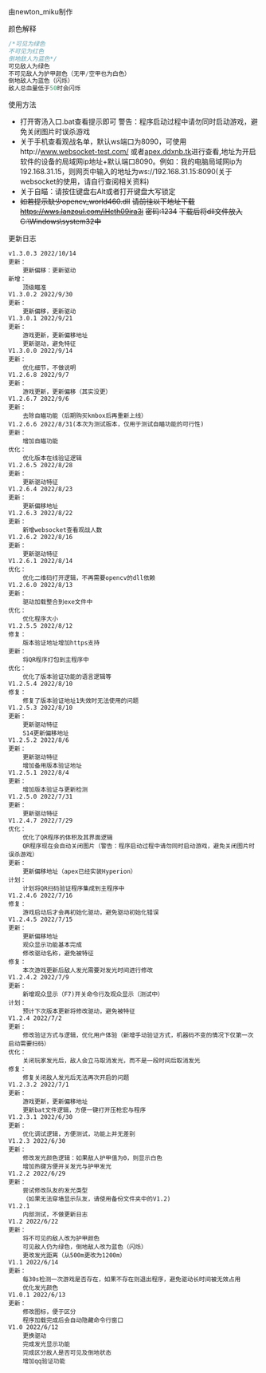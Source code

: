 由newton_miku制作

颜色解释

```c++
/*可见为绿色
不可见为红色
倒地敌人为蓝色*/
可见敌人为绿色
不可见敌人为护甲颜色（无甲/空甲也为白色）
倒地敌人为蓝色（闪烁）
敌人总血量低于50时会闪烁
```

使用方法

- 打开寄汤入口.bat查看提示即可
  警告：程序启动过程中请勿同时启动游戏，避免关闭图片时误杀游戏
- 关于手机查看观战名单，默认ws端口为8090，可使用http://www.websocket-test.com/ 或者[apex.ddxnb.tk](https://apex.ddxnb.tk)进行查看,地址为开启软件的设备的局域网ip地址+默认端口8090。例如：我的电脑局域网ip为192.168.31.15，则网页中输入的地址为ws://192.168.31.15:8090(关于websocket的使用，请自行查阅相关资料)
- 关于自瞄：请按住键盘右Alt或者打开键盘大写锁定
- ~~如若提示缺少opencv_world460.dll~~
  ~~请前往以下地址下载~~
  ~~https://wws.lanzoul.com/iHcth09ira3i~~
  ~~密码:1234~~
  ~~下载后将dll文件放入C:\Windows\system32中~~

更新日志

```
v1.3.0.3 2022/10/14
更新：
	更新偏移：更新驱动
新增：
	顶级瞄准
V1.3.0.2 2022/9/30
更新：
	更新偏移，更新驱动
V1.3.0.1 2022/9/21
更新：
	游戏更新，更新偏移地址
	更新驱动，避免特征
V1.3.0.0 2022/9/14
更新：
	优化细节，不做说明
V1.2.6.8 2022/9/7
更新：
	游戏更新，更新偏移（其实没更）
V1.2.6.7 2022/9/6
更新：
	去除自瞄功能（后期购买kmbox后再重新上线）
V1.2.6.6 2022/8/31(本次为测试版本，仅用于测试自瞄功能的可行性)
更新：
	增加自瞄功能
优化：
	优化版本在线验证逻辑
V1.2.6.5 2022/8/28
更新：
	更新驱动特征
V1.2.6.4 2022/8/23
更新：
	更新偏移地址
V1.2.6.3 2022/8/22
更新：
	新增websocket查看观战人数
V1.2.6.2 2022/8/16
更新：
	更新驱动特征
V1.2.6.1 2022/8/14
优化：
	优化二维码打开逻辑，不再需要opencv的dll依赖
V1.2.6.0 2022/8/13
更新：
	驱动加载整合到exe文件中
优化：
	优化程序大小
V1.2.5.5 2022/8/12
修复：
	版本验证地址增加https支持
更新：
	将QR程序打包到主程序中
优化：
	优化了版本验证功能的语言逻辑等
V1.2.5.4 2022/8/10
修复：
	修复了版本验证地址1失效时无法使用的问题
V1.2.5.3 2022/8/10
更新：
	更新驱动特征
	S14更新偏移地址
V1.2.5.2 2022/8/6
更新：
	更新驱动特征
	增加备用版本验证地址
V1.2.5.1 2022/8/4
更新：
	增加版本验证与更新检测
V1.2.5.0 2022/7/31
更新：
	更新驱动特征
V1.2.4.7 2022/7/29
优化：
	优化了QR程序的体积及其界面逻辑
	QR程序现在会自动关闭图片（警告：程序启动过程中请勿同时启动游戏，避免关闭图片时误杀游戏）
更新：
	更新偏移地址（apex已经实装Hyperion）
计划：
	计划将QR扫码验证程序集成到主程序中
V1.2.4.6 2022/7/16
修复：
	游戏启动后才会再初始化驱动，避免驱动初始化错误
V1.2.4.5 2022/7/15
更新：
	更新偏移地址
	观众显示功能基本完成
	修改驱动名称，避免被特征
修复：
	本次游戏更新后敌人发光需要对发光时间进行修改
V1.2.4.2 2022/7/9
更新：
	新增观众显示（F7)开关命令行及观众显示（测试中）
计划：
	预计下次版本更新将修改驱动，避免被特征
V1.2.4 2022/7/2
更新：
	修改验证方式与逻辑，优化用户体验（新增手动验证方式，机器码不变的情况下仅第一次启动需要扫码）
优化：
	关闭玩家发光后，敌人会立马取消发光，而不是一段时间后取消发光
修复：
	修复关闭敌人发光后无法再次开启的问题
V1.2.3.2 2022/7/1
更新：
	游戏更新，更新偏移地址
	更新bat文件逻辑，方便一键打开压枪宏与程序
V1.2.3.1 2022/6/30
更新：
	优化调试逻辑，方便测试，功能上并无差别
V1.2.3 2022/6/30
更新：
	修改发光颜色逻辑：如果敌人护甲值为0，则显示白色
	增加热键方便开关发光与护甲发光
V1.2.2 2022/6/29
更新：
	尝试修改队友的发光类型
	（如果无法穿墙显示队友，请使用备份文件夹中的V1.2)
V1.2.1
	内部测试，不做更新日志
V1.2 2022/6/22
更新：
	将不可见的敌人改为护甲颜色
	可见敌人仍为绿色，倒地敌人改为蓝色（闪烁）
	更改发光距离（从500m更改为1200m）
V1.1 2022/6/14
更新：
	每30s检测一次游戏是否存在，如果不存在则退出程序，避免驱动长时间被无效占用
	优化发光颜色
V1.0.1 2022/6/13
更新：
	修改图标，便于区分
	程序加载完成后会自动隐藏命令行窗口
V1.0 2022/6/12
	更换驱动
	完成发光显示功能
	完成区分敌人是否可见及倒地状态
	增加qq验证功能
```
